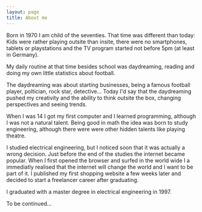 ```yaml
---
layout: page
title: About me
---
```



Born in 1970 I am child of the seventies. That time was different than today:
Kids were rather playing outsite than insite, there were no smartphones, tablets or playstations and the TV program started not before 5pm (at least in Germany).

My daily routine at that time besides school was daydreaming, reading and doing my own little statistics about football.

The daydreaming was about starting businesses, being a famous football player, poltician, rock star, detective... Today I'd say that the daydreaming pushed my creativity 
and the ability to think outsite the box, changing perspectives and seeing trends.

When I was 14 I got my first computer and I learned programming, although I was not a natural talent. Being good in math the idea was born to study engineering, although there were 
were other hidden talents like playing theatre.

I studied electrical engineering, but I noticed soon that it was actually a wrong decision. Just before the end of the studies the internet became popular. When I first opened the browser and surfed 
in the world wide I a immediatly realised that the internet will change the world and I want to be part of it. I published my first shopping website a few weeks later and decided to start a freelancer career after graduating.

I graduated with a master degree in electrical engineering in 1997.

To be continued...

